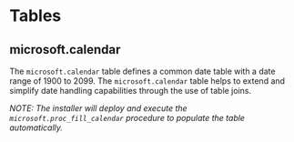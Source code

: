 # Tables

## microsoft.calendar
The `microsoft.calendar` table defines a common date table with a date range of 1900 to 2099. The `microsoft.calendar` table helps to extend and simplify date handling capabilities through the use of table joins.

*NOTE: The installer will deploy and execute the `microsoft.proc_fill_calendar` procedure to populate the table automatically.*
